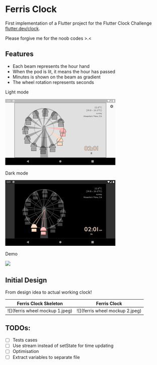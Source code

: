 # Ferris Clock

First implementation of a Flutter project for the Flutter Clock Challenge [flutter.dev/clock](https://flutter.dev/clock). 

Please forgive me for the noob codes >.<

## Features
- Each beam represents the hour hand
- When the pod is lit, it means the hour has passed
- Minutes is shown on the beam as gradient
- The wheel rotation represents seconds

Light mode

<img src='light.png' width='350'>

Dark mode

<img src='dark.png' width='350'>

Demo

<img src='animate.gif' width='350'>

## Initial Design

From design idea to actual working clock!

Ferris Clock Skeleton            |  Ferris Clock
:-------------------------------:|:------------------------------:
![](ferris wheel mockup 1.jpeg)  |  ![](ferris wheel mockup 2.jpeg)

## TODOs:

- [ ] Tests cases
- [ ] Use stream instead of setState for time updating
- [ ] Optimisation
- [ ] Extract variables to separate file
